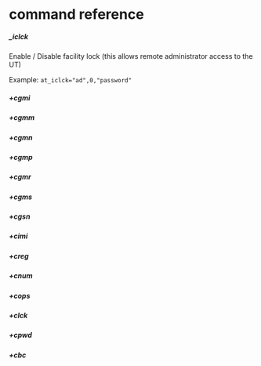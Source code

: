 
# command reference

##### _iclck

Enable / Disable facility lock (this allows remote administrator access to the UT)

Example:
`at_iclck="ad",0,"password"`

##### +cgmi
##### +cgmm
##### +cgmn
##### +cgmp
##### +cgmr
##### +cgms
##### +cgsn
##### +cimi
##### +creg
##### +cnum
##### +cops
##### +clck
##### +cpwd
##### +cbc
